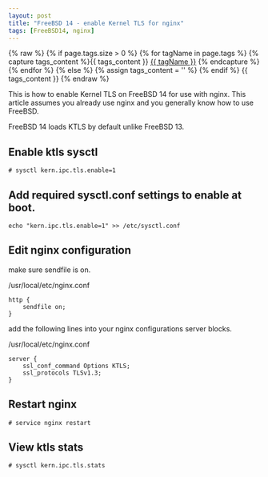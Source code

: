 ```yaml
---
layout: post
title: "FreeBSD 14 - enable Kernel TLS for nginx"
tags: [FreeBSD14, nginx]
---
```


{% raw %} {% if page.tags.size > 0 %} {% for tagName in page.tags %} {% capture tags_content %}{{ tags_content }} <a href='/tags?tagName={{ tagName }}'><i class='glyphicon glyphicon-tag'></i>{{ tagName }}</a> {% endcapture %} {% endfor %} {% else %} {% assign tags_content = '' %} {% endif %} {{ tags_content }} {% endraw %}

This is how to enable Kernel TLS on FreeBSD 14 for use with nginx.
This article assumes you already use nginx and you generally know how
to use FreeBSD.

FreeBSD 14 loads KTLS by default unlike FreeBSD 13.

## Enable ktls sysctl

~~~
# sysctl kern.ipc.tls.enable=1
~~~

## Add required sysctl.conf settings to enable at boot.

~~~
echo "kern.ipc.tls.enable=1" >> /etc/sysctl.conf
~~~

## Edit nginx configuration

make sure sendfile is on.

/usr/local/etc/nginx.conf
~~~
http {
    sendfile on;
}
~~~

add the following lines into your nginx configurations server blocks.

/usr/local/etc/nginx.conf
~~~
server {
    ssl_conf_command Options KTLS;
    ssl_protocols TLSv1.3;
}
~~~

## Restart nginx

~~~
# service nginx restart
~~~

## View ktls stats

~~~
# sysctl kern.ipc.tls.stats
~~~

